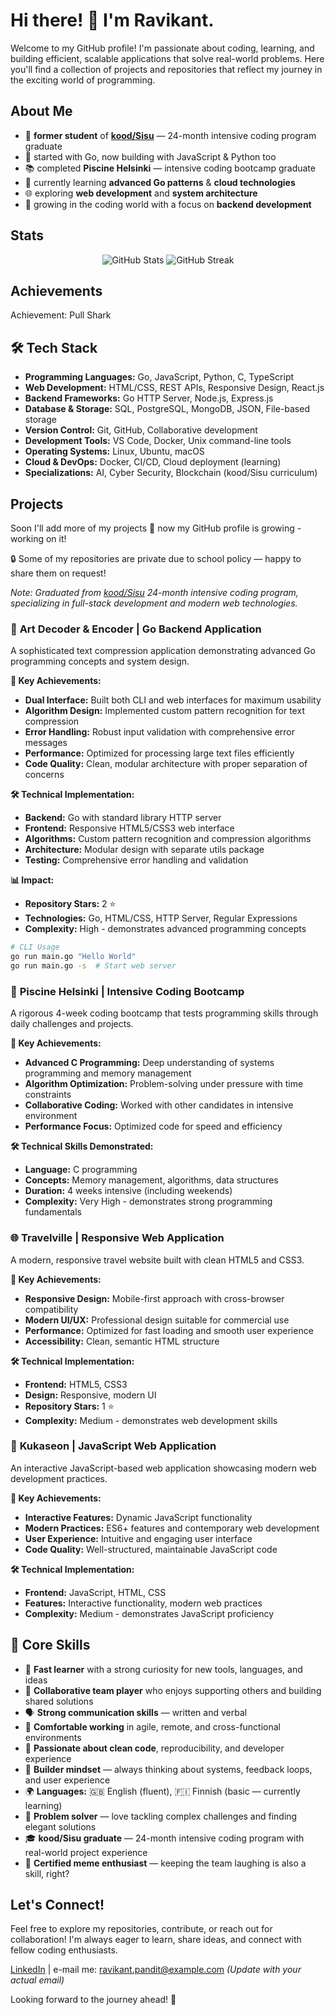 # Hi there! 👋 I'm Ravikant.

Welcome to my GitHub profile! I'm passionate about coding, learning, and building efficient, scalable applications that solve real-world problems. Here you'll find a collection of projects and repositories that reflect my journey in the exciting world of programming.

## About Me

* 🏫 **former student** of **[kood/Sisu](https://koodsisu.fi/)** — 24-month intensive coding program graduate
* 🐹 started with Go, now building with JavaScript & Python too
* 📚 completed **Piscine Helsinki** — intensive coding bootcamp graduate
* 🚀 currently learning **advanced Go patterns** & **cloud technologies**
* 🌐 exploring **web development** and **system architecture**
* 🎯 growing in the coding world with a focus on **backend development**

## Stats

<div align="center">
  <img src="https://github-readme-stats.vercel.app/api?username=codewithravikant&show_icons=true&theme=radical" alt="GitHub Stats">
  <img src="https://github-readme-streak-stats.herokuapp.com/?user=codewithravikant&theme=radical" alt="GitHub Streak">
</div>

## Achievements

Achievement: Pull Shark

## 🛠️ Tech Stack

* **Programming Languages:** Go, JavaScript, Python, C, TypeScript
* **Web Development:** HTML/CSS, REST APIs, Responsive Design, React.js
* **Backend Frameworks:** Go HTTP Server, Node.js, Express.js
* **Database & Storage:** SQL, PostgreSQL, MongoDB, JSON, File-based storage
* **Version Control:** Git, GitHub, Collaborative development
* **Development Tools:** VS Code, Docker, Unix command-line tools
* **Operating Systems:** Linux, Ubuntu, macOS
* **Cloud & DevOps:** Docker, CI/CD, Cloud deployment (learning)
* **Specializations:** AI, Cyber Security, Blockchain (kood/Sisu curriculum)

## Projects

Soon I'll add more of my projects 💫 now my GitHub profile is growing - working on it!

🔒 Some of my repositories are private due to school policy — happy to share them on request!

*Note: Graduated from [kood/Sisu](https://koodsisu.fi/) 24-month intensive coding program, specializing in full-stack development and modern web technologies.*

### 🎨 **Art Decoder & Encoder** | Go Backend Application
A sophisticated text compression application demonstrating advanced Go programming concepts and system design.

**🚀 Key Achievements:**
- **Dual Interface:** Built both CLI and web interfaces for maximum usability
- **Algorithm Design:** Implemented custom pattern recognition for text compression
- **Error Handling:** Robust input validation with comprehensive error messages
- **Performance:** Optimized for processing large text files efficiently
- **Code Quality:** Clean, modular architecture with proper separation of concerns

**🛠️ Technical Implementation:**
- **Backend:** Go with standard library HTTP server
- **Frontend:** Responsive HTML5/CSS3 web interface
- **Algorithms:** Custom pattern recognition and compression algorithms
- **Architecture:** Modular design with separate utils package
- **Testing:** Comprehensive error handling and validation

**📊 Impact:**
- **Repository Stars:** 2 ⭐
- **Technologies:** Go, HTML/CSS, HTTP Server, Regular Expressions
- **Complexity:** High - demonstrates advanced programming concepts

```bash
# CLI Usage
go run main.go "Hello World"
go run main.go -s  # Start web server
```

### 🏫 **Piscine Helsinki** | Intensive Coding Bootcamp
A rigorous 4-week coding bootcamp that tests programming skills through daily challenges and projects.

**🚀 Key Achievements:**
- **Advanced C Programming:** Deep understanding of systems programming and memory management
- **Algorithm Optimization:** Problem-solving under pressure with time constraints
- **Collaborative Coding:** Worked with other candidates in intensive environment
- **Performance Focus:** Optimized code for speed and efficiency

**🛠️ Technical Skills Demonstrated:**
- **Language:** C programming
- **Concepts:** Memory management, algorithms, data structures
- **Duration:** 4 weeks intensive (including weekends)
- **Complexity:** Very High - demonstrates strong programming fundamentals

### 🌐 **Travelville** | Responsive Web Application
A modern, responsive travel website built with clean HTML5 and CSS3.

**🚀 Key Achievements:**
- **Responsive Design:** Mobile-first approach with cross-browser compatibility
- **Modern UI/UX:** Professional design suitable for commercial use
- **Performance:** Optimized for fast loading and smooth user experience
- **Accessibility:** Clean, semantic HTML structure

**🛠️ Technical Implementation:**
- **Frontend:** HTML5, CSS3
- **Design:** Responsive, modern UI
- **Repository Stars:** 1 ⭐
- **Complexity:** Medium - demonstrates web development skills

### 🎯 **Kukaseon** | JavaScript Web Application
An interactive JavaScript-based web application showcasing modern web development practices.

**🚀 Key Achievements:**
- **Interactive Features:** Dynamic JavaScript functionality
- **Modern Practices:** ES6+ features and contemporary web development
- **User Experience:** Intuitive and engaging user interface
- **Code Quality:** Well-structured, maintainable JavaScript code

**🛠️ Technical Implementation:**
- **Frontend:** JavaScript, HTML, CSS
- **Features:** Interactive functionality, modern web practices
- **Complexity:** Medium - demonstrates JavaScript proficiency




## 🌟 Core Skills

* 🚀 **Fast learner** with a strong curiosity for new tools, languages, and ideas
* 🤝 **Collaborative team player** who enjoys supporting others and building shared solutions
* 🗣️ **Strong communication skills** — written and verbal
* 🧩 **Comfortable working** in agile, remote, and cross-functional environments
* 🧼 **Passionate about clean code**, reproducibility, and developer experience
* 🧠 **Builder mindset** — always thinking about systems, feedback loops, and user experience
* 🌍 **Languages:** 🇬🇧 English (fluent), 🇫🇮 Finnish (basic — currently learning)
* 🎯 **Problem solver** — love tackling complex challenges and finding elegant solutions
* 🎓 **kood/Sisu graduate** — 24-month intensive coding program with real-world project experience
* 🐸 **Certified meme enthusiast** — keeping the team laughing is also a skill, right?

## Let's Connect!

Feel free to explore my repositories, contribute, or reach out for collaboration! I'm always eager to learn, share ideas, and connect with fellow coding enthusiasts.

[LinkedIn](https://www.linkedin.com/in/ravikant-pandit-a8621b58/) | e-mail me: ravikant.pandit@example.com *(Update with your actual email)*

Looking forward to the journey ahead! 🚀




